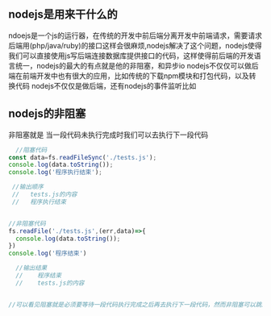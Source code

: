 ## nodejs是用来干什么的
  ndoejs是一个js的运行器，在传统的开发中前后端分离开发中前端请求，需要请求后端用(php/java/ruby)的接口这样会很麻烦,nodejs解决了这个问题，nodejs使得我们可以直接使用js写后端连接数据库提供接口的代码，这样使得前后端的开发语言统一，nodejs的最大的有点就是他的非阻塞，和异步io
  nodejs不仅仅可以做后端在前端开发中也有很大的应用，比如传统的下载npm模块和打包代码，以及转换代码
  nodejs不仅仅是做后端，还有nodejs的事件监听比如

## nodejs的非阻塞

  非阻塞就是 当一段代码未执行完成时我们可以去执行下一段代码

```JavaScript
  //阻塞代码
const data=fs.readFileSync('./tests.js');
console.log(data.toString());
console.log('程序执行结束');

 //输出顺序
 //   tests.js的内容
 //   程序执行结束


//非阻塞代码
fs.readFile('./tests.js',(err,data)=>{
  console.log(data.toString());
})
console.log('程序结束')

  //输出结果
  //    程序结束
  //    tests.js的内容


//可以看见阻塞就是必须要等待一段代码执行完成之后再去执行下一段代码，然而非阻塞可以跳过当前程序的执行去执行下一段代码
   
```

